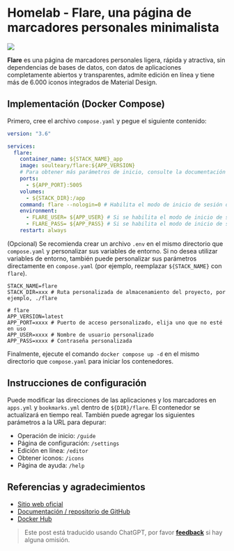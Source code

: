 # Homelab - Flare, una página de marcadores personales minimalista

![](https://wiki-media-1253965369.cos.ap-guangzhou.myqcloud.com/img/20230410170939.png)

**Flare** es una página de marcadores personales ligera, rápida y atractiva, sin dependencias de bases de datos, con datos de aplicaciones completamente abiertos y transparentes, admite edición en línea y tiene más de 6.000 iconos integrados de Material Design.

## Implementación (Docker Compose)

Primero, cree el archivo `compose.yaml` y pegue el siguiente contenido:

```yaml title="compose.yaml"
version: "3.6"

services:
  flare:
    container_name: ${STACK_NAME}_app
    image: soulteary/flare:${APP_VERSION}
    # Para obtener más parámetros de inicio, consulte la documentación en https://github.com/soulteary/docker-flare/blob/main/docs/advanced-startup.md
    ports:
      - ${APP_PORT}:5005
    volumes:
      - ${STACK_DIR}:/app
    command: flare --nologin=0 # Habilita el modo de inicio de sesión de usuario, primero debe establecer el parámetro de inicio `nologin` en `0`
    environment:
      - FLARE_USER= ${APP_USER} # Si se habilita el modo de inicio de sesión de usuario y FLARE_USER no está configurado, el usuario predeterminado es `flare`
      - FLARE_PASS= ${APP_PASS} # Si se habilita el modo de inicio de sesión de usuario y FLARE_USER no está configurado, se generará una contraseña predeterminada y se mostrará en los registros de inicio de la aplicación
    restart: always
```

(Opcional) Se recomienda crear un archivo `.env` en el mismo directorio que `compose.yaml` y personalizar sus variables de entorno. Si no desea utilizar variables de entorno, también puede personalizar sus parámetros directamente en `compose.yaml` (por ejemplo, reemplazar `${STACK_NAME}` con `flare`).

```dotenv title=".env"
STACK_NAME=flare
STACK_DIR=xxx # Ruta personalizada de almacenamiento del proyecto, por ejemplo, ./flare

# flare
APP_VERSION=latest
APP_PORT=xxxx # Puerto de acceso personalizado, elija uno que no esté en uso
APP_USER=xxxx # Nombre de usuario personalizado
APP_PASS=xxxx # Contraseña personalizada
```

Finalmente, ejecute el comando `docker compose up -d` en el mismo directorio que `compose.yaml` para iniciar los contenedores.

## Instrucciones de configuración

Puede modificar las direcciones de las aplicaciones y los marcadores en `apps.yml` y `bookmarks.yml` dentro de `${DIR}/flare`. El contenedor se actualizará en tiempo real. También puede agregar los siguientes parámetros a la URL para depurar:

- Operación de inicio: `/guide`
- Página de configuración: `/settings`
- Edición en línea: `/editor`
- Obtener iconos: `/icons`
- Página de ayuda: `/help`

## Referencias y agradecimientos

- [Sitio web oficial](https://soulteary.com/2022/02/23/building-a-personal-bookmark-navigation-app-from-scratch-flare.html)
- [Documentación / repositorio de GitHub](https://github.com/soulteary/docker-flare)
- [Docker Hub](https://hub.docker.com/r/soulteary/flare/)

> Este post está traducido usando ChatGPT, por favor [**feedback**](https://github.com/linyuxuanlin/Wiki_MkDocs/issues/new) si hay alguna omisión.